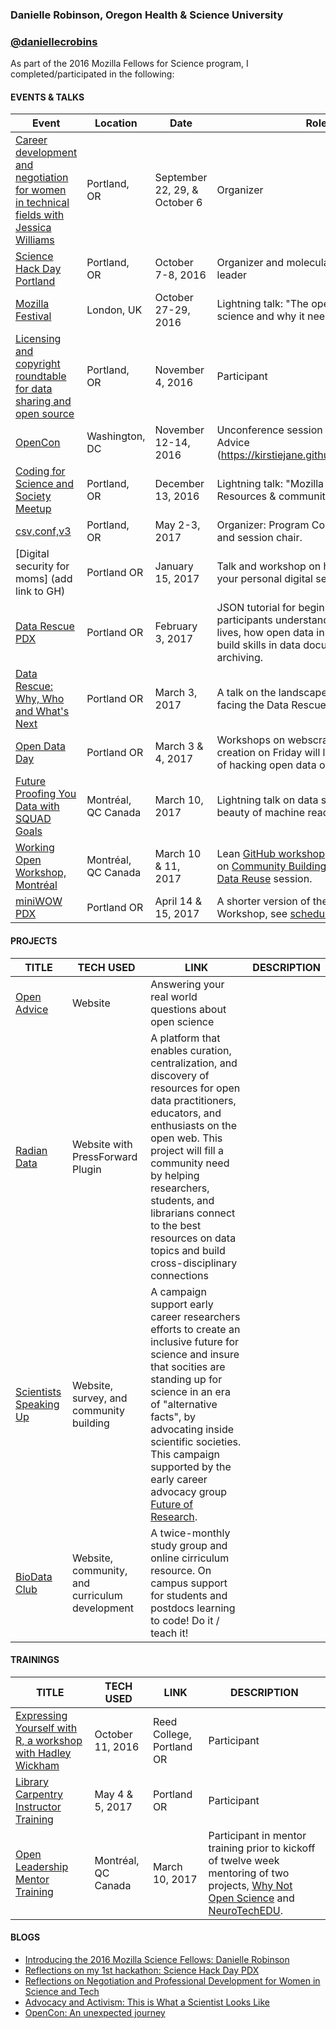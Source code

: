 ### Danielle Robinson, Oregon Health & Science University
### [@daniellecrobins](https://twitter.com/daniellecrobins)

As part of the 2016 Mozilla Fellows for Science program, I completed/participated in the following: 

#### EVENTS & TALKS

Event | Location | Date | Role
----- | -------- | ---- | -----
[Career development and negotiation for women in technical fields with Jessica Williams](http://superwomanproject.com/) | Portland, OR | September 22, 29, & October 6 | Organizer  
[Science Hack Day Portland](http://portland.sciencehackday.org/) | Portland, OR | October 7-8, 2016 | Organizer and molecular biology team leader
[Mozilla Festival](https://mozillafestival.org/) | London, UK | October 27-29, 2016 | Lightning talk: "The open revolution is science and why it needs you"
[Licensing and copyright roundtable for data sharing and open source](https://twitter.com/daniellecrobins/status/793885129143754755) | Portland, OR | November 4, 2016 | Participant
[OpenCon](http://www.opencon2016.org/updates/) | Washington, DC | November 12-14, 2016 | Unconference session leader - Open Advice (https://kirstiejane.github.io/OpenAdvice/)
[Coding for Science and Society Meetup](https://www.meetup.com/Dat-Meetup/events/235968044/) | Portland, OR | December 13, 2016 | Lightning talk: "Mozilla Science Lab: Resources & community"
[csv,conf,v3](https://csvconf.com/) | Portland, OR | May 2-3, 2017| Organizer: Program Committee member and session chair.
[Digital security for moms] (add link to GH) | Portland OR | January 15, 2017 | Talk and workshop on how to level up your personal digital security.
[Data Rescue PDX](https://github.com/daniellecrobinson/Data-Rescue-PDX/blob/master/README.md) | Portland OR | February 3, 2017 | JSON tutorial for beginners and will help participants understand where open data lives, how open data in structured, and build skills in data documentation and archiving. 
[Data Rescue: Why, Who and What's Next](https://github.com/daniellecrobinson/Data-Rescue-Talk/blob/master/20170303017_datarescuepdx.pdf) | Portland OR | March 3, 2017 | A talk on the landscape of and challenges facing the Data Rescue movement.
[Open Data Day](https://www.eventbrite.com/e/open-data-day-portland-tickets-31370043645) | Portland OR | March 3 & 4, 2017 | Workshops on webscraping and metadata creation on Friday will lead into a full day of hacking open data on Saturday. 
[Future Proofing You Data with SQUAD Goals](https://github.com/daniellecrobinson/MozWOW-2017-lightning-talk) | Montréal, QC Canada | March 10, 2017 | Lightning talk on data standards and the beauty of machine readable metadata.
[Working Open Workshop, Montréal](https://mozillascience.github.io/WOW-2017/) | Montréal, QC Canada | March 10 & 11, 2017 | Lean [GitHub workshop](https://public.etherpad-mozilla.org/p/2017-03-09-WOW-friendly-github-intro), panel discussion on [Community Building](https://public.etherpad-mozilla.org/p/2017-wow-community-building), and [Open Data & Data Reuse](https://mozillascience.github.io/WOW-2017/data_rescue_exercise/data_rescue_exercise.html) session.
[miniWOW PDX](https://github.com/daniellecrobinson/mini-wow-pdx) | Portland OR | April 14 & 15, 2017 | A shorter version of the Working Open Workshop, see [schedule](https://github.com/daniellecrobinson/mini-wow-pdx/blob/master/mini-wow-pdx-schedule.md).

#### PROJECTS
TITLE | TECH USED | LINK | DESCRIPTION
----- | --------- | ---- | ------------
[Open Advice](https://kirstiejane.github.io/OpenAdvice/) | Website | Answering your real world questions about open science
[Radian Data](http://radiandata.com/) | Website with PressForward Plugin | A platform that enables curation, centralization, and discovery of resources for open data practitioners, educators, and enthusiasts on the open web. This project will fill a community need by helping researchers, students, and librarians connect to the best resources on data topics and build cross-disciplinary connections
[Scientists Speaking Up](http://futureofresearch.org/campaign-scientists-speaking-up/)  | Website, survey, and community building | A campaign support early career researchers efforts to create an inclusive future for science and insure that socities are standing up for science in an era of "alternative facts", by advocating inside scientific societies. This campaign supported by the early career advocacy group [Future of Research](http://futureofresearch.org/).
[BioData Club](https://github.com/BioData-Club/BioData-Club.github.io) | Website, community, and curriculum development  | A twice-monthly study group and online cirriculum resource. On campus support for students and postdocs learning to code! Do it / teach it!

#### TRAININGS
TITLE | TECH USED | LINK | DESCRIPTION
----- | --------- | ---- | ------------
 [Expressing Yourself with R, a workshop with Hadley Wickham](http://events.reed.edu/event/hadley_wickham_workshop)| October 11, 2016 | Reed College, Portland OR | Participant
 [Library Carpentry Instructor Training](https://datapub.cdlib.org/2016/12/08/announcing-instructor-training-for-librarians/) | May 4 & 5, 2017 | Portland OR | Participant
 [Open Leadership Mentor Training](https://docs.google.com/presentation/d/1VPQ2w5RBHcw4Rx7h--OwttzkkGTC_cwE-da08Hz_E_E/present#slide=id.g1088c5b110_0_183) | Montréal, QC Canada| March 10, 2017 | Participant in mentor training prior to kickoff of twelve week mentoring of two projects, [Why Not Open Science](https://github.com/dasaderi/WhyNotOpenScience) and [NeuroTechEDU](https://github.com/NeuroTechX).
 
#### BLOGS
* [Introducing the 2016 Mozilla Science Fellows: Danielle Robinson](https://science.mozilla.org/blog/intro-to-danielle)
* [Reflections on my 1st hackathon: Science Hack Day PDX](https://science.mozilla.org/blog/science-hack-day-pdx)
* [Reflections on Negotiation and Professional Development for Women in Science and Tech](https://science.mozilla.org/blog/reflections-on-women-in-stem)
* [Advocacy and Activism: This is What a Scientist Looks Like](https://science.mozilla.org/blog/advocacy-we-are-scientists)
* [OpenCon: An unexpected journey](https://science.mozilla.org/blog/opencon-an-unexpected-journey)



